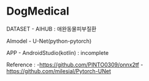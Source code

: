 # DogMedical

DATASET - AIHUB : 애완동물피부질환

AImodel - U-Net(python-pytorch)

APP - AndroidStudio(kotlin) : incomplete

Reference :
-https://github.com/PINTO0309/onnx2tf
-https://github.com/milesial/Pytorch-UNet

